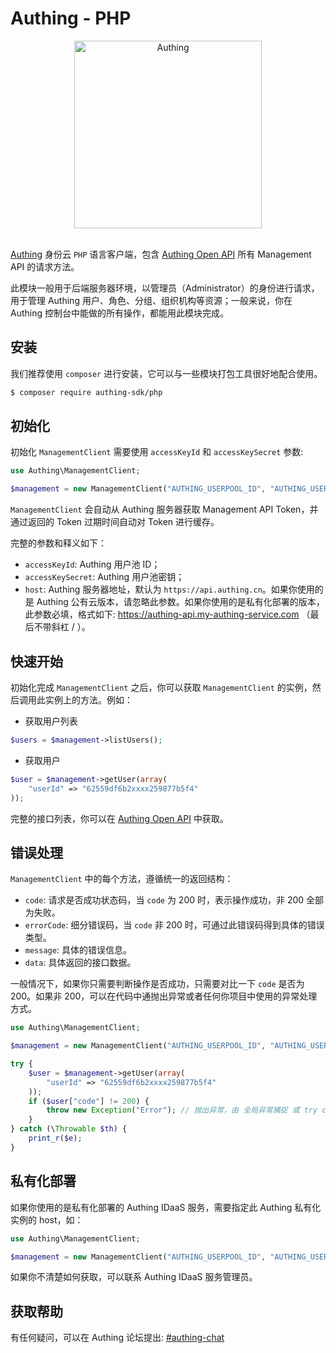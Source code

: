 # Authing - PHP

<div align="center">
  <a href="https://authing.cn"><img width="300" src="https://files.authing.co/authing-console/authing-logo-new-20210924.svg?a=1" alt="Authing" /></a>
</div>
<br/>

[Authing](https://authing.cn/) 身份云 `PHP` 语言客户端，包含 [Authing Open API](https://core.authing.cn/openapi/) 所有 Management API 的请求方法。

此模块一般用于后端服务器环境，以管理员（Administrator）的身份进行请求，用于管理 Authing 用户、角色、分组、组织机构等资源；一般来说，你在 Authing 控制台中能做的所有操作，都能用此模块完成。

## 安装

我们推荐使用 `composer` 进行安装，它可以与一些模块打包工具很好地配合使用。

```bash
$ composer require authing-sdk/php
```

## 初始化

初始化 `ManagementClient` 需要使用 `accessKeyId` 和 `accessKeySecret` 参数:

```php
use Authing\ManagementClient;

$management = new ManagementClient("AUTHING_USERPOOL_ID", "AUTHING_USERPOOL_SECRET");
```

`ManagementClient` 会自动从 Authing 服务器获取  Management API Token，并通过返回的 Token 过期时间自动对 Token 进行缓存。

完整的参数和释义如下：

- `accessKeyId`: Authing 用户池 ID；
- `accessKeySecret`: Authing 用户池密钥；
- `host`: Authing 服务器地址，默认为 `https://api.authing.cn`。如果你使用的是 Authing 公有云版本，请忽略此参数。如果你使用的是私有化部署的版本，此参数必填，格式如下: https://authing-api.my-authing-service.com （最后不带斜杠 / ）。

## 快速开始

初始化完成 `ManagementClient`  之后，你可以获取 `ManagementClient` 的实例，然后调用此实例上的方法。例如：

- 获取用户列表

```php
$users = $management->listUsers();
```
- 获取用户

```php
$user = $management->getUser(array(
    "userId" => "62559df6b2xxxx259877b5f4"
));
```

完整的接口列表，你可以在 [Authing Open API](https://api.authing.cn/openapi/) 中获取。

## 错误处理

`ManagementClient` 中的每个方法，遵循统一的返回结构：

- `code`: 请求是否成功状态码，当 `code` 为 200 时，表示操作成功，非 200 全部为失败。
- `errorCode`: 细分错误码，当 `code` 非 200 时，可通过此错误码得到具体的错误类型。
- `message`: 具体的错误信息。
- `data`: 具体返回的接口数据。

一般情况下，如果你只需要判断操作是否成功，只需要对比一下 `code` 是否为 200。如果非 200，可以在代码中通抛出异常或者任何你项目中使用的异常处理方式。

```php
use Authing\ManagementClient;

$management = new ManagementClient("AUTHING_USERPOOL_ID", "AUTHING_USERPOOL_SECRET");

try {
    $user = $management->getUser(array(
        "userId" => "62559df6b2xxxx259877b5f4"
    ));
    if ($user["code"] != 200) {
        throw new Exception("Error"); // 抛出异常，由 全局异常捕捉 或 try catch 进行异常捕捉
    }
} catch (\Throwable $th) {
    print_r($e);
}
```

## 私有化部署
如果你使用的是私有化部署的 Authing IDaaS 服务，需要指定此 Authing 私有化实例的 host，如：

```php
use Authing\ManagementClient;

$management = new ManagementClient("AUTHING_USERPOOL_ID", "AUTHING_USERPOOL_SECRET", "https://authing-api.my-authing-service.com");
```

如果你不清楚如何获取，可以联系 Authing IDaaS 服务管理员。

## 获取帮助

有任何疑问，可以在 Authing 论坛提出: [#authing-chat](https://forum.authing.cn/)
